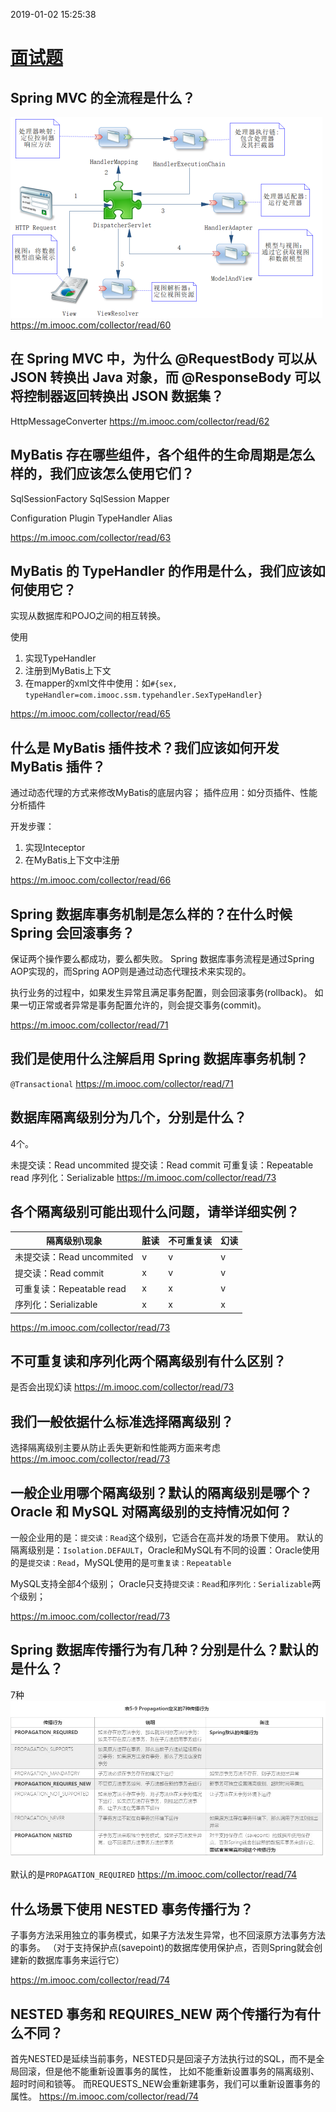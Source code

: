 2019-01-02 15:25:38

# [面试题](https://m.imooc.com/collector/read/76)

## Spring MVC 的全流程是什么？
![mvc_flow](./mvc_flow.png)
https://m.imooc.com/collector/read/60

## 在 Spring MVC 中，为什么 @RequestBody 可以从 JSON 转换出 Java 对象，而 @ResponseBody 可以将控制器返回转换出 JSON 数据集？
HttpMessageConverter<T>
https://m.imooc.com/collector/read/62

## MyBatis 存在哪些组件，各个组件的生命周期是怎么样的，我们应该怎么使用它们？
SqlSessionFactory
SqlSession
Mapper

Configuration
Plugin
TypeHandler
Alias

https://m.imooc.com/collector/read/63

## MyBatis 的 TypeHandler 的作用是什么，我们应该如何使用它？
实现从数据库和POJO之间的相互转换。

使用
1. 实现TypeHandler<T>
2. 注册到MyBatis上下文
3. 在mapper的xml文件中使用：如`#{sex, typeHandler=com.imooc.ssm.typehandler.SexTypeHandler}`

https://m.imooc.com/collector/read/65


## 什么是 MyBatis 插件技术？我们应该如何开发 MyBatis 插件？
通过动态代理的方式来修改MyBatis的底层内容；
插件应用：如分页插件、性能分析插件

开发步骤：
1. 实现Inteceptor
2. 在MyBatis上下文中注册

https://m.imooc.com/collector/read/66

## Spring 数据库事务机制是怎么样的？在什么时候 Spring 会回滚事务？
保证两个操作要么都成功，要么都失败。
Spring 数据库事务流程是通过Spring AOP实现的，而Spring AOP则是通过动态代理技术来实现的。

执行业务的过程中，如果发生异常且满足事务配置，则会回滚事务(rollback)。
如果一切正常或者异常是事务配置允许的，则会提交事务(commit)。

https://m.imooc.com/collector/read/71

## 我们是使用什么注解启用 Spring 数据库事务机制？
`@Transactional`
https://m.imooc.com/collector/read/71

## 数据库隔离级别分为几个，分别是什么？
4个。

未提交读：Read uncommited
提交读：Read commit
可重复读：Repeatable read
序列化：Serializable
https://m.imooc.com/collector/read/73

## 各个隔离级别可能出现什么问题，请举详细实例？

隔离级别\现象 | 脏读 | 不可重复读 | 幻读 |
-----------| ---- | ---------| ---- |
未提交读：Read uncommited | v | v | v |
提交读：Read commit | x | v | v |
可重复读：Repeatable read | x | x | v |
序列化：Serializable | x | x | x |

https://m.imooc.com/collector/read/73

## 不可重复读和序列化两个隔离级别有什么区别？
是否会出现幻读
https://m.imooc.com/collector/read/73

## 我们一般依据什么标准选择隔离级别？
选择隔离级别主要从防止丢失更新和性能两方面来考虑
https://m.imooc.com/collector/read/73

## 一般企业用哪个隔离级别？默认的隔离级别是哪个？Oracle 和 MySQL 对隔离级别的支持情况如何？
一般企业用的是：`提交读：Read`这个级别，它适合在高并发的场景下使用。
默认的隔离级别是：`Isolation.DEFAULT`，Oracle和MySQL有不同的设置：Oracle使用的是`提交读：Read`，MySQL使用的是`可重复读：Repeatable`

MySQL支持全部4个级别；
Oracle只支持`提交读：Read`和`序列化：Serializable`两个级别；

https://m.imooc.com/collector/read/73

## Spring 数据库传播行为有几种？分别是什么？默认的是什么？
7种
![propagation](./propagation.jpg)

默认的是`PROPAGATION_REQUIRED`
https://m.imooc.com/collector/read/74

## 什么场景下使用 NESTED 事务传播行为？
子事务方法采用独立的事务模式，如果子方法发生异常，也不回滚原方法事务方法的事务。
（对于支持保护点(savepoint)的数据库使用保护点，否则Spring就会创建新的数据库事务来运行它）

https://m.imooc.com/collector/read/74

## NESTED 事务和 REQUIRES_NEW 两个传播行为有什么不同？
首先NESTED是延续当前事务，NESTED只是回滚子方法执行过的SQL，而不是全局回滚，但是他不能重新设置事务的属性，
比如不能重新设置事务的隔离级别、超时时间和锁等。
而REQUESTS_NEW会重新建事务，我们可以重新设置事务的属性。
https://m.imooc.com/collector/read/74


